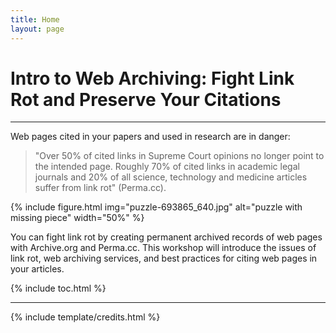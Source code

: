 ```yaml
---
title: Home
layout: page
---
```


# Intro to Web Archiving: Fight Link Rot and Preserve Your Citations

------

Web pages cited in your papers and used in research are in danger:

> "Over 50% of cited links in Supreme Court opinions no longer point to the intended page. Roughly 70% of cited links in academic legal journals and 20% of all science, technology and medicine articles suffer from link rot" (Perma.cc).

{% include figure.html img="puzzle-693865_640.jpg" alt="puzzle with missing piece" width="50%" %}

You can fight link rot by creating permanent archived records of web pages with Archive.org and Perma.cc. 
This workshop will introduce the issues of link rot, web archiving services, and best practices for citing web pages in your articles.

{% include toc.html %}

------

{% include template/credits.html %}
